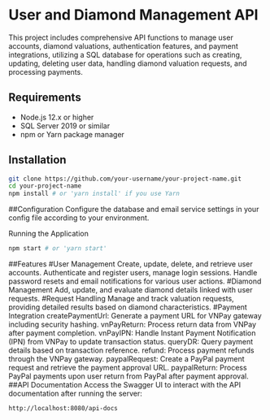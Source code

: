 # User and Diamond Management API

This project includes comprehensive API functions to manage user accounts, diamond valuations, authentication features, and payment integrations, utilizing a SQL database for operations such as creating, updating, deleting user data, handling diamond valuation requests, and processing payments.

## Requirements

- Node.js 12.x or higher
- SQL Server 2019 or similar
- npm or Yarn package manager

## Installation

```bash
git clone https://github.com/your-username/your-project-name.git
cd your-project-name
npm install # or 'yarn install' if you use Yarn
```

##Configuration
Configure the database and email service settings in your config file according to your environment.

Running the Application
```bash
npm start # or 'yarn start'
```
##Features
  #User Management
    Create, update, delete, and retrieve user accounts.
    Authenticate and register users, manage login sessions.
    Handle password resets and email notifications for various user actions.
  #Diamond Management
    Add, update, and evaluate diamond details linked with user requests.
  #Request Handling
    Manage and track valuation requests, providing detailed results based on diamond characteristics.
  #Payment Integration
    createPaymentUrl: Generate a payment URL for VNPay gateway including security hashing.
    vnPayReturn: Process return data from VNPay after payment completion.
    vnPayIPN: Handle Instant Payment Notification (IPN) from VNPay to update transaction status.
    queryDR: Query payment details based on transaction reference.
    refund: Process payment refunds through the VNPay gateway.
    paypalRequest: Create a PayPal payment request and retrieve the payment approval URL.
    paypalReturn: Process PayPal payments upon user return from PayPal after payment approval.
##API Documentation
Access the Swagger UI to interact with the API documentation after running the server:
```bash
http://localhost:8080/api-docs
```
